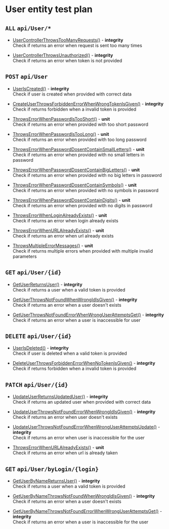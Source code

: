 # User entity test plan

## `ALL` `api/User/*`

- [UserControllerThrowsTooManyRequests()](../Entities/EUser/UserController.test.cs) - **integrity**  
  Check if returns an error when request is sent too many times

- [UserControllerThrowsUnauthorized()](../Entities/UserController.test.cs) - **integrity**  
  Check if returns an error when token is not provided

## `POST` `api/User`

- [UserIsCreated()](../Entities/EUser/UserController.test.cs) - **integrity**  
  Check if user is created when provided with correct data

- [CreateUserThrowsForbiddenErrorWhenWrongTokenIsGiven()](../Entities/EUser/UserController.test.cs) - **integrity**  
  Check if returns forbidden when a invalid token is provided

- [ThrowsErrorWhenPasswordIsTooShort()](../Entities/EUser/Commands/CreateUserCommand.unit.cs) - **unit**  
  Check if returns an error when provided with too short password

- [ThrowsErrorWhenPasswordIsTooLong()](../Entities/EUser/Commands/CreateUserCommand.unit.cs) - **unit**  
  Check if returns an error when provided with too long password

- [ThrowsErrorWhenPasswordDosentContainSmallLetters()](../Entities/EUser/Commands/CreateUserCommand.unit.cs) - **unit**  
  Check if returns an error when provided with no small letters in password

- [ThrowsErrorWhenPasswordDosentContainBigLetters()](../Entities/EUser/Commands/CreateUserCommand.unit.cs) - **unit**  
  Check if returns an error when provided with no big letters in password

- [ThrowsErrorWhenPasswordDosentContainSymbols()](../Entities/EUser/Commands/CreateUserCommand.unit.cs) - **unit**  
  Check if returns an error when provided with no symbols in password

- [ThrowsErrorWhenPasswordDosentContainDigits()](../Entities/EUser/Commands/CreateUserCommand.unit.cs) - **unit**  
  Check if returns an error when provided with no digits in password

- [ThrowsErrorWhenLoginAlreadyExists()](../Entities/EUser/Commands/CreateUserCommand.unit.cs) - **unit**  
  Check if returns an error when login already exists

- [ThrowsErrorWhenURLAlreadyExists()](../Entities/EUser/Commands/CreateUserCommand.unit.cs) - **unit**  
  Check if returns an error when url already exists

- [ThrowsMultipleErrorMessages()](../Entities/EUser/Commands/CreateUserCommand.unit.cs) - **unit**  
  Check if returns multiple errors when provided with multiple invalid parameters

## `GET` `api/User/{id}`

- [GetUserReturnsUser()](../Entities/EUser/UserController.test.cs) - **integrity**  
  Check if returns a user when a valid token is provided

- [GetUserThrowsNotFoundWhenWrongIdIsGiven()](../Entities/EUser/UserController.test.cs) - **integrity**  
  Check if returns an error when a user doesn't exists

- [GetUserThrowsNotFoundErrorWhenWrongUserAttemptsGet()](../Entities/UserController.test.cs) - **integrity**  
  Check if returns an error when a user is inaccessible for user

## `DELETE` `api/User/{id}`

- [UserIsDeleted()](../Entities/EUser/UserController.test.cs) - **integrity**  
  Check if user is deleted when a valid token is provided

- [DeleteUserThrowsForbiddenErrorWhenNoTokenIsGiven()](../Entities/EUser/UserController.test.cs) - **integrity**  
  Check if returns forbidden when a invalid token is provided

## `PATCH` `api/User/{id}`

- [UpdateUserReturnsUpdatedUser()](../Entities/EUser/UserController.test.cs) - **integrity**  
  Check if returns an updated user when provided with correct data

- [UpdateUserThrowsNotFoundErrorWhenWrongIdIsGiven()](../Entities/EUser/UserController.test.cs) - **integrity**  
  Check if returns an error when user doesn't exists

- [UpdateUserThrowsNotFoundErrorWhenWrongUserAttemptsUpdate()](../Entities/EUser/UserController.test.cs) - **integrity**  
  Check if returns an error when user is inaccessible for the user

- [ThrowsErrorWhenURLAlreadyExists()](../Entities/EUser/Commands/UpdateUserCommand.unit.cs) - **unit**  
  Check if returns an error when url is already taken

## `GET` `api/User/byLogin/{login}`

- [GetUserByNameReturnsUser()](../Entities/EUser/UserController.test.cs) - **integrity**  
  Check if returns a user when a valid token is provided

- [GetUserByNameThrowsNotFoundWhenWrongIdIsGiven()](../Entities/EUser/UserController.test.cs) - **integrity**  
  Check if returns an error when a user doesn't exists

- [GetUserByNameThrowsNotFoundErrorWhenWrongUserAttemptsGet()](../Entities/EUser/UserController.test.cs) - **integrity**  
  Check if returns an error when a user is inaccessible for the user


